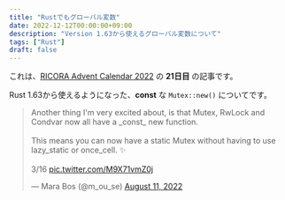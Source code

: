 ```yaml
---
title: "Rustでもグローバル変数"
date: 2022-12-12T00:00:00+09:00
description: "Version 1.63から使えるグローバル変数について"
tags: ["Rust"]
draft: false
---
```


これは、[RICORA Advent Calendar 2022](https://adventar.org/calendars/7447) の **21日目** の記事です。

Rust 1.63から使えるようになった、**const** な `Mutex::new()` についてです。

<blockquote class="twitter-tweet" data-conversation="none"><p lang="en" dir="ltr">Another thing I&#39;m very excited about, is that Mutex, RwLock and Condvar now all have a _const_ new function.<br><br>This means you can now have a static Mutex without having to use lazy_static or once_cell. ✨<br><br>3/16 <a href="https://t.co/M9X71vmZ0j">pic.twitter.com/M9X71vmZ0j</a></p>&mdash; Mara Bos (@m_ou_se) <a href="https://twitter.com/m_ou_se/status/1557743601761013762?ref_src=twsrc%5Etfw">August 11, 2022</a></blockquote> <script async src="https://platform.twitter.com/widgets.js" charset="utf-8"></script>